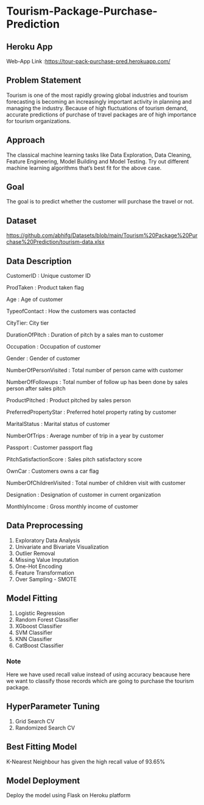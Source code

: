 # Tourism-Package-Purchase-Prediction
## Heroku App
 Web-App Link :https://tour-pack-purchase-pred.herokuapp.com/
## Problem Statement
Tourism is one of the most rapidly growing global industries and tourism forecasting is
becoming an increasingly important activity in planning and managing the industry.
Because of high fluctuations of tourism demand, accurate predictions of purchase of
travel packages are of high importance for tourism organizations.
## Approach
The classical machine learning tasks like Data Exploration, Data Cleaning, Feature Engineering, Model Building and Model Testing. Try out different machine learning algorithms that’s best fit for the above case.
## Goal
The goal is to predict whether the customer will purchase the travel or not.
## Dataset
https://github.com/abhifg/Datasets/blob/main/Tourism%20Package%20Purchase%20Prediction/tourism-data.xlsx
## Data Description
CustomerID : Unique customer ID

ProdTaken : Product taken flag

Age : Age of customer

TypeofContact : How the customers was contacted

CityTier: City tier

DurationOfPitch : Duration of pitch by a sales man to customer

Occupation : Occupation of customer

Gender : Gender of customer

NumberOfPersonVisited : Total number of person came with customer

NumberOfFollowups : Total number of follow up has been done by sales person after sales pitch

ProductPitched : Product pitched by sales person

PreferredPropertyStar : Preferred hotel property rating by customer

MaritalStatus : Marital status of customer

NumberOfTrips : Average number of trip in a year by customer

Passport : Customer passport flag

PitchSatisfactionScore : Sales pitch satisfactory score

OwnCar : Customers owns a car flag

NumberOfChildrenVisited : Total number of children visit with customer

Designation : Designation of customer in current organization

MonthlyIncome : Gross monthly income of customer
## Data Preprocessing
1. Exploratory Data Analysis
2. Univariate and Bivariate Visualization
3. Outlier Removal
4. Missing Value Imputation
5. One-Hot Encoding
6. Feature Transformation
7. Over Sampling - SMOTE
## Model Fitting
1. Logistic Regression
2. Random Forest Classifier
3. XGboost Classifier
4. SVM Classifier
5. KNN Classifier
6. CatBoost Classifier
### Note
Here we have used recall value instead of using accuracy beacause here we want to classify those records which are going to purchase the tourism package.
## HyperParameter Tuning
1. Grid Search CV
2. Randomized Search CV
## Best Fitting Model
K-Nearest Neighbour has given the high recall value of 93.65%
## Model Deployment
Deploy the model using Flask on Heroku platform
